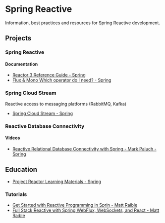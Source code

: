 # Spring Reactive

Information, best practices and resources for Spring Reactive development.

## Projects

### Spring Reactive

#### Documentation
* [Reactor 3 Reference Guide - Spring](https://projectreactor.io/docs/core/release/reference/index.html)
* [Flux & Mono Which operator do I need? - Spring](https://projectreactor.io/docs/core/release/reference/index.html#which-operator)

### Spring Cloud Stream
Reactive access to messaging platforms (RabbitMQ, Kafka) 
* [Spring Cloud Stream - Spring](https://spring.io/projects/spring-cloud-stream#overview)

### Reactive Database Connectivity

#### Videos
* [Reactive Relational Database Connectivity with Spring - Mark Paluch - Spring](https://www.youtube.com/watch?v=xQEJFUPeQ_8)

## Education

* [Project Reactor Learning Materials - Spring](https://projectreactor.io/learn)

### Tutorials

* [Get Started with Reactive Programming in Sprin - Matt Raible](https://developer.okta.com/blog/2018/09/21/reactive-programming-with-spring)
* [Full Stack Reactive with Spring WebFlux, WebSockets, and React - Matt Raible](https://developer.okta.com/blog/2018/09/25/spring-webflux-websockets-react)